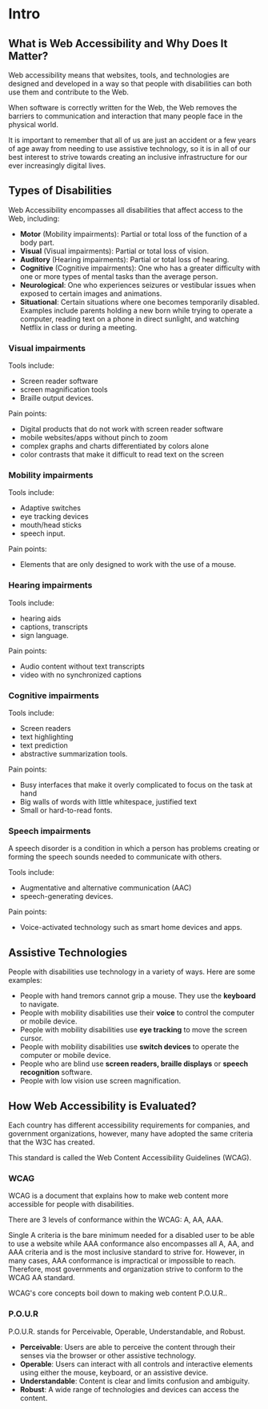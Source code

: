 # Intro

## What is Web Accessibility and Why Does It Matter?

Web accessibility means that websites, tools, and technologies are designed and developed in a way so that people with disabilities can both use them and contribute to the Web. 

When software is correctly written for the Web, the Web removes the barriers to communication and interaction that many people face in the physical world.

It is important to remember that all of us are just an accident or a few years of age away from needing to use assistive technology, so it is in all of our best interest to strive towards creating an inclusive infrastructure for our ever increasingly digital lives.


## Types of Disabilities

Web Accessibility encompasses all disabilities that affect access to the Web, including:

- **Motor** (Mobility impairments): Partial or total loss of the function of a body part.
- **Visual** (Visual impairments): Partial or total loss of vision.
- **Auditory** (Hearing impairments): Partial or total loss of hearing.
- **Cognitive** (Cognitive impairments): One who has a greater difficulty with one or more types of mental tasks than the average person.
- **Neurological**: One who experiences seizures or vestibular issues when exposed to certain images and animations.
- **Situational**: Certain situations where one becomes temporarily disabled. Examples include parents holding a new born while trying to operate a computer, reading text on a phone in direct sunlight, and watching Netflix in class or during a meeting.


### Visual impairments

Tools include: 
- Screen reader software
- screen magnification tools
- Braille output devices.

Pain points:
- Digital products that do not work with screen reader software
- mobile websites/apps without pinch to zoom
- complex graphs and charts differentiated by colors alone
- color contrasts that make it difficult to read text on the screen


### Mobility impairments

Tools include: 
- Adaptive switches
- eye tracking devices
- mouth/head sticks
- speech input.

Pain points:
- Elements that are only designed to work with the use of a mouse.


### Hearing impairments

Tools include:
- hearing aids
- captions, transcripts
- sign language.

Pain points:
- Audio content without text transcripts
- video with no synchronized captions


### Cognitive impairments

Tools include:
- Screen readers
- text highlighting
- text prediction
- abstractive summarization tools.

Pain points:
- Busy interfaces that make it overly complicated to focus on the task at hand
- Big walls of words with little whitespace, justified text
- Small or hard-to-read fonts.


### Speech impairments

A speech disorder is a condition in which a person has problems creating or forming the speech sounds needed to communicate with others.

Tools include:
- Augmentative and alternative communication (AAC) 
- speech-generating devices.

Pain points:
- Voice-activated technology such as smart home devices and apps.


## Assistive Technologies

People with disabilities use technology in a variety of ways. Here are some examples:

- People with hand tremors cannot grip a mouse. They use the **keyboard** to navigate.
- People with mobility disabilities use their **voice** to control the computer or mobile device.
- People with mobility disabilities use **eye tracking** to move the screen cursor.
- People with mobility disabilities use **switch devices** to operate the computer or mobile device.
- People who are blind use **screen readers, braille displays** or **speech recognition** software.
- People with low vision use screen magnification.


## How Web Accessibility is Evaluated?

Each country has different accessibility requirements for companies, and government organizations, however, many have adopted the same criteria that the W3C has created.

This standard is called the Web Content Accessibility Guidelines (WCAG).

### WCAG

WCAG is a document that explains how to make web content more accessible for people with disabilities.

There are 3 levels of conformance within the WCAG: A, AA, AAA. 

Single A criteria is the bare minimum needed for a disabled user to be able to use a website while AAA conformance also encompasses all A, AA, and AAA criteria and is the most inclusive standard to strive for. However, in many cases, AAA conformance is impractical or impossible to reach. Therefore, most governments and organization strive to conform to the WCAG AA standard.

WCAG's core concepts boil down to making web content P.O.U.R.. 


### P.O.U.R

P.O.U.R. stands for Perceivable, Operable, Understandable, and Robust. 

- **Perceivable**: Users are able to perceive the content through their senses via the browser or other assistive technology.
- **Operable**:  Users can interact with all controls and interactive elements using either the mouse, keyboard, or an assistive device.
- **Understandable**: Content is clear and limits confusion and ambiguity.
- **Robust**: A wide range of technologies and devices can access the content.
